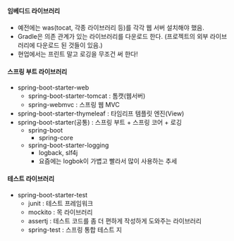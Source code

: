 #### 임베디드 라이브러리
- 예전에는 was(tocat, 각종 라이브러리 등)를 각각 웹 서버 설치해야 했음.
- Gradle은 의존 관계가 있는 라이브러리를 다운로드 한다.
(프로젝트의 외부 라이브러리에 다운로드 된 것들이 있음.)
- 현업에서는 프린트 말고 로깅을 무조건 써 한다!

#### 스프링 부트 라이브러리
- spring-boot-starter-web
	- spring-boot-starter-tomcat : 톰캣(웹서버)
	- spring-webmvc : 스프링 웹 MVC
- spring-boot-starter-thymeleaf : 타임리프 템플릿 엔진(View)
- spring-boot-starter(공통) : 스프링 부트 + 스프링 코어 + 로깅
	- spring-boot
		- spring-core
	- spring-boot-starter-logging
		- logback, slf4j
		- 요즘에는 logbok이 가볍고 빨라서 많이 사용하는 추세

#### 테스트 라이브러리
- spring-boot-starter-test
	- junit : 테스트 프레임워크
	- mockito : 목 라이브러리
	- assertj : 테스트 코드를 좀 더 편하게 작성하게 도와주는 라이브러리
	- spring-test : 스프링 통합 테스트 지